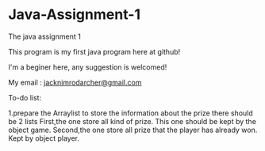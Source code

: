 # Java-Assignment-1
The java assignment 1

This program is my first java program here at github!

I'm a beginer here, any suggestion is welcomed!

My email : jacknimrodarcher@gmail.com

To-do list:

1.prepare the Arraylist to store the information about the prize
	there should be 2 lists
	First,the one store all kind of prize. This one should be kept by the object game.
	Second,the one store all prize that the player has already won. Kept by object player.
